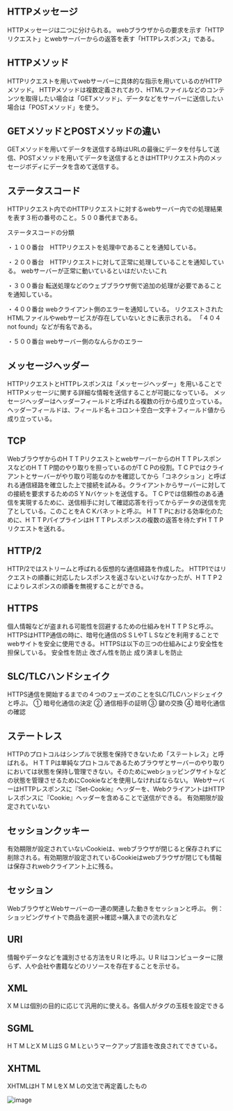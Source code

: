 ## HTTPメッセージ
HTTPメッセージは二つに分けられる。
webブラウザからの要求を示す「HTTPリクエスト」とwebサーバーからの返答を表す「HTTPレスポンス」である。
## HTTPメソッド
HTTPリクエストを用いてwebサーバーに具体的な指示を用いているのがHTTPメソッド。
HTTPメソッドは複数定義されており、HTMLファイルなどのコンテンツを取得したい場合は「GETメソッド」、データなどをサーバーに送信したい場合は「POSTメソッド」を使う。
## GETメソッドとPOSTメソッドの違い
GETメソッドを用いてデータを送信する時はURLの最後にデータを付与して送信、POSTメソッドを用いてデータを送信するときはHTTPリクエスト内のメッセージボディにデータを含めて送信する。
## ステータスコード
HTTPリクエスト内でのHTTPリクエストに対するwebサーバー内での処理結果を表す３桁の番号のこと。５００番代まである。

ステータスコードの分類

・１００番台　HTTPリクエストを処理中であることを通知している。

・２００番台　HTTPリクエストに対して正常に処理していることを通知している。
webサーバーが正常に動いているといはだいたいこれ

・３００番台
転送処理などのウェブブラウザ側で追加の処理が必要であることを通知している。

・４００番台
webクライアント側のエラーを通知している。
リクエストされたHTMLファイルやwebサービスが存在していないときに表示される。
「４０４ not found」などが有名である。

・５００番台
webサーバー側のなんらかのエラー
## メッセージヘッダー
HTTPリクエストとHTTPレスポンスは「メッセージヘッダー」を用いることでHTTPメッセージに関する詳細な情報を送信することが可能になっている。
メッセージヘッダーはヘッダーフィールドと呼ばれる複数の行から成り立っている。
ヘッダーフィールドは、フィールド名＋コロン＋空白一文字＋フィールド値から成り立っている。


## TCP 
WebブラウザからのH T T PリクエストとwebサーバーからのH T T PレスポンスなどのH T T P間のやり取りを担っているのがT C Pの役割。T C Pではクライアントとサーバーがやり取り可能なのかを確認してから「コネクション」と呼ばれる通信経路を確立した上で接続を試みる。クライアントからサーバーに対しての接続を要求するためのS Y Nバケットを送信する。
T C Pでは信頼性のある通信を実現するために、送信相手に対して確認応答を行ってからデータの送信を完了としている。このことをA C Kバネットと呼ぶ。
H T T Pにおける効率化のために、H T T PパイプラインはH T T Pレスポンスの複数の返答を待たずH T T Pリクエストを送れる。
## HTTP/2
HTTP/2ではストリームと呼ばれる仮想的な通信経路を作成した。
HTTP1ではリクエストの順番に対応したレスポンスを返さないといけなかったが、H T T P２によりレスポンスの順番を無視することができる。
## HTTPS
個人情報などが盗まれる可能性を回避するための仕組みをH T T P Sと呼ぶ。HTTPSはHTTP通信の時に、暗号化通信のS S LやT L Sなどを利用することでwebサイトを安全に使用できる。
HTTPSは以下の三つの仕組みにより安全性を担保している。
安全性を防止
改ざん性を防止
成り済ましを防止
## SLC/TLCハンドシェイク
HTTPS通信を開始するまでの４つのフェーズのことをSLC/TLCハンドシェイクと呼ぶ。
①	暗号化通信の決定
②	通信相手の証明
③	 鍵の交換
④	暗号化通信の確認
## ステートレス
HTTPのプロトコルはシンプルで状態を保持できないため「ステートレス」と呼ばれる。
H T T Pは単純なプロトコルであるためブラウザとサーバーのやり取りにおいては状態を保持し管理できない。そのためにwebショッピングサイトなどの状態を管理させるためにCookieなどを使用しなければならない。
WebサーバーはHTTPレスポンスに『Set-Cookie』ヘッダーを、WebクライアントはHTTPレスポンスに『Cookie』ヘッダーを含めることで送信ができる。
有効期限が設定されていない
## セッションクッキー
有効期限が設定されていないCookieは、webブラウザが閉じると保存されずに削除される。有効期限が設定されているCookieはwebブラウザが閉じても情報は保存されwebクライアント上に残る。
## セッション
WebブラウザとWebサーバーの一連の関連した動きをセッションと呼ぶ。
例：ショッピングサイトで商品を選択→確認→購入までの流れなど
## URI
情報やデータなどを識別させる方法をU R Iと呼ぶ。U R Iはコンピューターに限らず、人や会社や書籍などのリソースを存在することを示せる。
## XML
X M Lは個別の目的に応じて汎用的に使える。各個人がタグの玉枝を設定できる
## SGML
H T M LとX M LはS G M Lというマークアップ言語を改良されてできている。
## XHTML
XHTMLはH T M LをX M Lの文法で再定義したもの



![image](https://user-images.githubusercontent.com/69971830/112006719-53473500-8b67-11eb-9424-0aa2708b703a.png)

